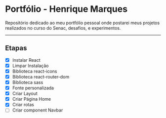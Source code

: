 # Portfólio - Henrique Marques

Repositório dedicado ao meu portfólio pessoal onde postarei meus projetos realizados no curso do Senac, desafios, e experimentos.

---

## Etapas

- [x] Instalar React  
- [x] Limpar Instalação  
- [x] Biblioteca react-icons  
- [x] Biblioteca react-router-dom  
- [x] Biblioteca sass  
- [x] Fonte personalizada  
- [x] Criar Layout  
- [x] Criar Página Home  
- [x] Criar rotas  
- [ ] Criar component Navbar  
